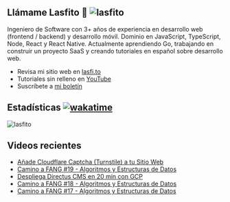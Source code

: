 
## Llámame Lasfito 👋 <img src="https://komarev.com/ghpvc/?username=lasfito&label=Profile%20views&color=0e75b6&style=flat" alt="lasfito" /> 

Ingeniero de Software con 3+ años de experiencia en desarrollo web (frontend / backend) y desarrollo móvil. Dominio en JavaScript, TypeScript, Node, React y React Native. Actualmente aprendiendo Go, trabajando en construir un proyecto SaaS y creando tutoriales en español sobre desarrollo web.

  - Revisa mi sitio web en [lasfi.to](https://lasfi.to)
  - Tutoriales sin relleno en [YouTube](https://www.youtube.com/channel/UCwfeUZwjfNsIFqFURiqkLSw)
  - Suscríbete a <a href="http://lasfi.to/1-2-3/"  target="_blank"> mi boletín </a>
   

## Estadísticas [![wakatime](https://wakatime.com/badge/user/5f64052e-88c6-4b16-a87a-e9f52142e69a.svg)](https://wakatime.com/@5f64052e-88c6-4b16-a87a-e9f52142e69a)


<img align="center" src="https://github-readme-stats.vercel.app/api/top-langs?username=lasfito&show_icons=true&locale=es&layout=compact&langs_count=4&theme=nord&custom_title=Stack+según+GitHub" alt="lasfito" /> 

## Videos recientes
<!-- BLOG-POST-LIST:START -->
- [Añade Cloudflare Captcha &lpar;Turnstile&rpar; a tu Sitio Web](https://www.youtube.com/watch?v=ARe3qDIl6jo)
- [Camino a FANG #19 - Algoritmos y Estructuras de Datos](https://www.youtube.com/watch?v=GihCVtk6ys8)
- [Despliega Directus CMS en 20 min con GCP](https://www.youtube.com/watch?v=HQtpnCKKL8g)
- [Camino a FANG #18 - Algoritmos y Estructuras de Datos](https://www.youtube.com/watch?v=Y6QJ6p2wSr8)
- [Camino a FANG #17 - Algoritmos y Estructuras de Datos](https://www.youtube.com/watch?v=A66mEe-MqHE)
<!-- BLOG-POST-LIST:END -->











  
